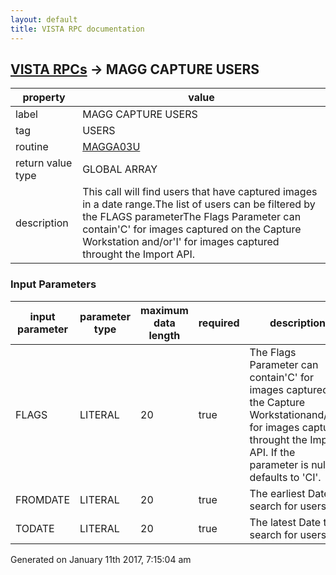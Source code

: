 ```yaml
---
layout: default
title: VISTA RPC documentation
---
```




## [VISTA RPCs](TableOfContent.md) &#8594; MAGG CAPTURE USERS 

 property | value 
--- | --- 
 label | MAGG CAPTURE USERS
 tag | USERS
 routine | [MAGGA03U](http://code.osehra.org/dox/Routine_MAGGA03U_source.html)
 return value type | GLOBAL ARRAY
 description | This call will find users that have captured images in a date range.The list of users can be filtered by the FLAGS parameterThe Flags Parameter can contain'C' for images captured on the Capture Workstation  and/or'I' for images captured throught the Import API.

### Input Parameters

| input parameter | parameter type | maximum data length | required | description | 
| --- | --- | --- | --- | --- | 
| FLAGS | LITERAL | 20 | true | The Flags Parameter can contain'C' for images captured on the Capture Workstationand/or'I' for images captured throught the Import API.  If the parameter is null it defaults to 'CI'. | 
| FROMDATE | LITERAL | 20 | true | The earliest Date to search for users. | 
| TODATE | LITERAL | 20 | true | The latest Date to search for users. | 




 Generated on January 11th 2017, 7:15:04 am